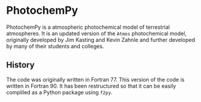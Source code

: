 # PhotochemPy
PhotochemPy is a atmospheric photochemical model of terrestrial atmospheres. It is an updated version of the `Atmos` photochemical model, originally developed by Jim Kasting and Kevin Zahnle and further developed by many of their students and colleges. 

## History
The code was originally written in Fortran 77. This version of the code is written in Fortran 90. It has been restructured so that it can be easily compliled as a Python package using `f2py`. 
